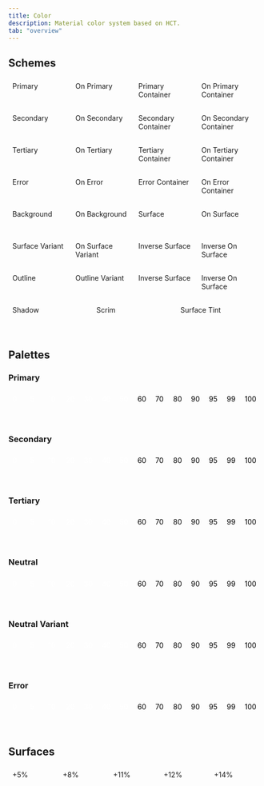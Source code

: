 ```yaml
---
title: Color
description: Material color system based on HCT.
tab: "overview"
---
```


## Schemes

<div class="color-scheme">
  <div class="row color-family">
    <div class="box color-primary color-on-primary-text">
      Primary
    </div>
    <div class="box color-on-primary color-primary-text">
      On Primary
    </div>
    <div class="box color-primary-container color-on-primary-container-text">
      Primary Container
    </div>
    <div class="box color-on-primary-container color-primary-container-text">
      On Primary Container
    </div>
  </div>

  <div class="row color-family">
    <div class="box color-secondary color-on-secondary-text">
      Secondary
    </div>
    <div class="box color-on-secondary color-secondary-text">
      On Secondary
    </div>
    <div class="box color-secondary-container color-on-secondary-container-text">
      Secondary Container
    </div>
    <div class="box color-on-secondary-container color-secondary-container-text">
      On Secondary Container
    </div>
  </div>

  <div class="row color-family">
    <div class="box color-tertiary color-on-tertiary-text">
      Tertiary
    </div>
    <div class="box color-on-tertiary color-tertiary-text">
      On Tertiary
    </div>
    <div class="box color-tertiary-container color-on-tertiary-container-text">
      Tertiary Container
    </div>
    <div class="box color-on-tertiary-container color-tertiary-container-text">
      On Tertiary Container
    </div>
  </div>

  <div class="row color-family">
    <div class="box color-error color-on-error-text">
      Error
    </div>
    <div class="box color-on-error color-error-text">
      On Error
    </div>
    <div class="box color-error-container color-on-error-container-text">
      Error Container
    </div>
    <div class="box color-on-error-container color-error-container-text">
      On Error Container
    </div>
  </div>

  <div class="row color-family">
    <div class="box color-background color-on-background-text">
      Background
    </div>
    <div class="box color-on-background color-background-text">
      On Background
    </div>
    <div class="box color-surface color-on-surface-text">
      Surface
    </div>
    <div class="box color-on-surface color-surface-text">
      On Surface
    </div>
  </div>

  <div class="row color-family">
    <div class="box color-surface-variant color-on-surface-variant-text">
      Surface Variant
    </div>
    <div class="box color-on-surface-variant color-surface-variant-text">
      On Surface Variant
    </div>
    <div class="box color-inverse-surface color-inverse-on-surface-text">
      Inverse Surface
    </div>
    <div class="box color-inverse-on-surface color-inverse-surface-text">
      Inverse On Surface
    </div>
  </div>

  <div class="row color-family">
    <div class="box color-outline color-surface-text">
      Outline
    </div>
    <div class="box color-outline-variant color-on-surface-text">
      Outline Variant
    </div>
    <div class="box color-inverse-surface color-inverse-on-surface-text">
      Inverse Surface
    </div>
    <div class="box color-inverse-on-surface color-inverse-surface-text">
      Inverse On Surface
    </div>
  </div>

  <div class="row color-family">
    <div class="box color-shadow color-white-text">
      Shadow
    </div>
    <div class="box color-scrim color-white-text">
      Scrim
    </div>
    <div class="box color-surface-tint color-on-primary-text">
      Surface Tint
    </div>
  </div>
</div>

## Palettes

### Primary

<div class="row tonal-palette">
  <div class="box white" style="background-color: var(--md-ref-palette-primary0">0</div>
  <div class="box white" style="background-color: var(--md-ref-palette-primary5">5</div>
  <div class="box white" style="background-color: var(--md-ref-palette-primary10">10</div>
  <div class="box white" style="background-color: var(--md-ref-palette-primary20">20</div>
  <div class="box white" style="background-color: var(--md-ref-palette-primary30">30</div>
  <div class="box white" style="background-color: var(--md-ref-palette-primary40">40</div>
  <div class="box white" style="background-color: var(--md-ref-palette-primary50">50</div>
  <div class="box black" style="background-color: var(--md-ref-palette-primary60">60</div>
  <div class="box black" style="background-color: var(--md-ref-palette-primary70">70</div>
  <div class="box black" style="background-color: var(--md-ref-palette-primary80">80</div>
  <div class="box black" style="background-color: var(--md-ref-palette-primary90">90</div>
  <div class="box black" style="background-color: var(--md-ref-palette-primary95">95</div>
  <div class="box black" style="background-color: var(--md-ref-palette-primary99">99</div>
  <div class="box black" style="background-color: var(--md-ref-palette-primary100">100</div>
</div>

### Secondary

<div class="row tonal-palette">
  <div class="box white" style="background-color: var(--md-ref-palette-secondary0">0</div>
  <div class="box white" style="background-color: var(--md-ref-palette-secondary5">5</div>
  <div class="box white" style="background-color: var(--md-ref-palette-secondary10">10</div>
  <div class="box white" style="background-color: var(--md-ref-palette-secondary20">20</div>
  <div class="box white" style="background-color: var(--md-ref-palette-secondary30">30</div>
  <div class="box white" style="background-color: var(--md-ref-palette-secondary40">40</div>
  <div class="box white" style="background-color: var(--md-ref-palette-secondary50">50</div>
  <div class="box black" style="background-color: var(--md-ref-palette-secondary60">60</div>
  <div class="box black" style="background-color: var(--md-ref-palette-secondary70">70</div>
  <div class="box black" style="background-color: var(--md-ref-palette-secondary80">80</div>
  <div class="box black" style="background-color: var(--md-ref-palette-secondary90">90</div>
  <div class="box black" style="background-color: var(--md-ref-palette-secondary95">95</div>
  <div class="box black" style="background-color: var(--md-ref-palette-secondary99">99</div>
  <div class="box black" style="background-color: var(--md-ref-palette-secondary100">100</div>
</div>

### Tertiary

<div class="row tonal-palette">
  <div class="box white" style="background-color: var(--md-ref-palette-tertiary0">0</div>
  <div class="box white" style="background-color: var(--md-ref-palette-tertiary5">5</div>
  <div class="box white" style="background-color: var(--md-ref-palette-tertiary10">10</div>
  <div class="box white" style="background-color: var(--md-ref-palette-tertiary20">20</div>
  <div class="box white" style="background-color: var(--md-ref-palette-tertiary30">30</div>
  <div class="box white" style="background-color: var(--md-ref-palette-tertiary40">40</div>
  <div class="box white" style="background-color: var(--md-ref-palette-tertiary50">50</div>
  <div class="box black" style="background-color: var(--md-ref-palette-tertiary60">60</div>
  <div class="box black" style="background-color: var(--md-ref-palette-tertiary70">70</div>
  <div class="box black" style="background-color: var(--md-ref-palette-tertiary80">80</div>
  <div class="box black" style="background-color: var(--md-ref-palette-tertiary90">90</div>
  <div class="box black" style="background-color: var(--md-ref-palette-tertiary95">95</div>
  <div class="box black" style="background-color: var(--md-ref-palette-tertiary99">99</div>
  <div class="box black" style="background-color: var(--md-ref-palette-tertiary100">100</div>
</div>

### Neutral

<div class="row tonal-palette">
  <div class="box white" style="background-color: var(--md-ref-palette-neutral0">0</div>
  <div class="box white" style="background-color: var(--md-ref-palette-neutral5">5</div>
  <div class="box white" style="background-color: var(--md-ref-palette-neutral10">10</div>
  <div class="box white" style="background-color: var(--md-ref-palette-neutral20">20</div>
  <div class="box white" style="background-color: var(--md-ref-palette-neutral30">30</div>
  <div class="box white" style="background-color: var(--md-ref-palette-neutral40">40</div>
  <div class="box white" style="background-color: var(--md-ref-palette-neutral50">50</div>
  <div class="box black" style="background-color: var(--md-ref-palette-neutral60">60</div>
  <div class="box black" style="background-color: var(--md-ref-palette-neutral70">70</div>
  <div class="box black" style="background-color: var(--md-ref-palette-neutral80">80</div>
  <div class="box black" style="background-color: var(--md-ref-palette-neutral90">90</div>
  <div class="box black" style="background-color: var(--md-ref-palette-neutral95">95</div>
  <div class="box black" style="background-color: var(--md-ref-palette-neutral99">99</div>
  <div class="box black" style="background-color: var(--md-ref-palette-neutral100">100</div>
</div>

### Neutral Variant

<div class="row tonal-palette">
  <div class="box white" style="background-color: var(--md-ref-palette-neutral-variant0">0</div>
  <div class="box white" style="background-color: var(--md-ref-palette-neutral-variant5">5</div>
  <div class="box white" style="background-color: var(--md-ref-palette-neutral-variant10">10</div>
  <div class="box white" style="background-color: var(--md-ref-palette-neutral-variant20">20</div>
  <div class="box white" style="background-color: var(--md-ref-palette-neutral-variant30">30</div>
  <div class="box white" style="background-color: var(--md-ref-palette-neutral-variant40">40</div>
  <div class="box white" style="background-color: var(--md-ref-palette-neutral-variant50">50</div>
  <div class="box black" style="background-color: var(--md-ref-palette-neutral-variant60">60</div>
  <div class="box black" style="background-color: var(--md-ref-palette-neutral-variant70">70</div>
  <div class="box black" style="background-color: var(--md-ref-palette-neutral-variant80">80</div>
  <div class="box black" style="background-color: var(--md-ref-palette-neutral-variant90">90</div>
  <div class="box black" style="background-color: var(--md-ref-palette-neutral-variant95">95</div>
  <div class="box black" style="background-color: var(--md-ref-palette-neutral-variant99">99</div>
  <div class="box black" style="background-color: var(--md-ref-palette-neutral-variant100">100</div>
</div>

### Error

<div class="row tonal-palette">
  <div class="box white" style="background-color: var(--md-ref-palette-error0">0</div>
  <div class="box white" style="background-color: var(--md-ref-palette-error5">5</div>
  <div class="box white" style="background-color: var(--md-ref-palette-error10">10</div>
  <div class="box white" style="background-color: var(--md-ref-palette-error20">20</div>
  <div class="box white" style="background-color: var(--md-ref-palette-error30">30</div>
  <div class="box white" style="background-color: var(--md-ref-palette-error40">40</div>
  <div class="box white" style="background-color: var(--md-ref-palette-error50">50</div>
  <div class="box black" style="background-color: var(--md-ref-palette-error60">60</div>
  <div class="box black" style="background-color: var(--md-ref-palette-error70">70</div>
  <div class="box black" style="background-color: var(--md-ref-palette-error80">80</div>
  <div class="box black" style="background-color: var(--md-ref-palette-error90">90</div>
  <div class="box black" style="background-color: var(--md-ref-palette-error95">95</div>
  <div class="box black" style="background-color: var(--md-ref-palette-error99">99</div>
  <div class="box black" style="background-color: var(--md-ref-palette-error100">100</div>
</div>

## Surfaces

<div class="row surfaces">
  <div class="box surface-1">+5%</div>
  <div class="box surface-2">+8%</div>
  <div class="box surface-3">+11%</div>
  <div class="box surface-4">+12%</div>
  <div class="box surface-5">+14%</div>
</div>

<style>
  .row {
    display: flex;
    flex-direction: row;
  }

  .color-scheme .color-family:first-child .box:first-child,
  :where(.surfaces, .tonal-palette) .box:first-child {
    border-top-left-radius: var(--md-sys-shape-medium);
  }

  .color-scheme .color-family:first-child .box:last-child,
  :where(.surfaces, .tonal-palette) .box:last-child {
    border-top-right-radius: var(--md-sys-shape-medium);
  }

  .color-scheme .color-family:last-child .box:first-child,
  :where(.surfaces, .tonal-palette) .box:first-child {
    border-bottom-left-radius: var(--md-sys-shape-medium);
  }

  .color-scheme .color-family:last-child .box:last-child,
  :where(.surfaces, .tonal-palette) .box:last-child {
    border-bottom-right-radius: var(--md-sys-shape-medium);
  }

  .box {
    flex: 1;
    padding: 0.5rem;
    min-height: 3rem;
    border: 1px solid var(--md-sys-color-outline-variant);
  }

  .white {
    color: #fff;
  }

  .black {
    color: #000;
  }
</style>